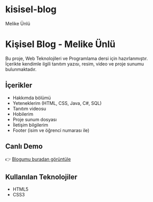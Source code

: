 # kisisel-blog
Melike Ünlü
# Kişisel Blog - Melike Ünlü

Bu proje, Web Teknolojileri ve Programlama dersi için hazırlanmıştır.  
İçerikte kendimle ilgili tanıtım yazısı, resim, video ve proje sunumu bulunmaktadır.  

## İçerikler
- Hakkımda bölümü  
- Yeteneklerim (HTML, CSS, Java, C#, SQL)  
- Tanıtım videosu  
- Hobilerim  
- Proje sunum dosyası  
- İletişim bilgilerim  
- Footer (isim ve öğrenci numarası ile)  

## Canlı Demo
👉 [Blogumu buradan görüntüle](https://melunlu.github.io/kisisel-blog/)  

## Kullanılan Teknolojiler
- HTML5  
- CSS3  

